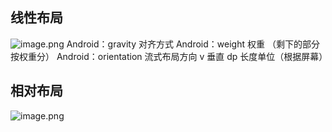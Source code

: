 ## 线性布局
![image.png](https://i.loli.net/2019/11/06/k2UrORn4sXpQgjI.png)		Android：gravity 对齐方式
Android：weight 权重 （剩下的部分按权重分）		Android：orientation 流式布局方向 v 垂直
dp 长度单位（根据屏幕）
  

## 相对布局
![image.png](https://i.loli.net/2019/11/06/cLDGPCTiO3e9WvH.png)
